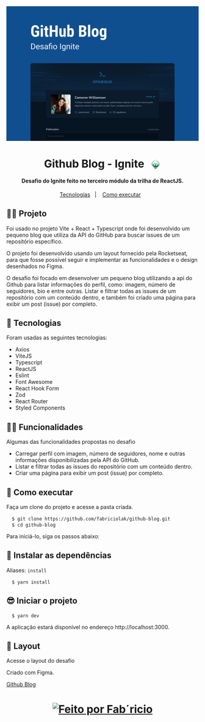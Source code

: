 <div align="center">
  <img src="./src/assets/readme/capa.png" />
</div>

<h1 align="center" style="display: flex; align-items: center; justify-content: center; gap: 1rem;">Github Blog - Ignite <img src="./src/assets/readme/ignite-logo.svg" width="28px" /></h1>

<h4 align="center">
  Desafio do Ignite feito no terceiro módulo da trilha de ReactJS.
</h4>

<p align="center">
  <a href="#-tecnologias">Tecnologias</a>&nbsp;&nbsp;&nbsp;|&nbsp;&nbsp;&nbsp;
  <a href="#-como-executar">Como executar</a>&nbsp;&nbsp;&nbsp;
</p>


## 👨‍💻 Projeto

Foi usado no projeto Vite + React + Typescript onde foi desenvolvido um pequeno blog que utiliza da API do GitHub para buscar issues de um repositório específico.

O projeto foi desenvolvido usando um layout fornecido pela Rocketseat, para que fosse possível seguir e implementar as funcionalidades e o design desenhados no Figma.

O desafio foi focado em desenvolver um pequeno blog utilizando a api do Github para listar informações do perfil, como: imagem, número de seguidores, bio e entre outras. Listar e filtrar todas as issues de um repositório com um conteúdo dentro, e também foi criado uma página para exibir um post (issue) por completo.

## 🧪 Tecnologias
Foram usadas as seguintes tecnologias:
  
  - Axios
  - ViteJS
  - Typescript
  - ReactJS
  - Eslint
  - Font Awesome
  - React Hook Form
  - Zod
  - React Router
  - Styled Components

## 🧑‍🔧 Funcionalidades

Algumas das funcionalidades propostas no desafio
  - Carregar perfil com imagem, número de seguidores, nome e outras informações disponibilizadas pela API do GitHub.
  - Listar e filtrar todas as issues do repositório com um conteúdo dentro.
  - Criar uma página para exibir um post (issue) por completo.

## 🚀 Como executar

Faça um clone do projeto e acesse a pasta criada.

```shell
  $ git clone https://github.com/fabriciolak/github-blog.git
  $ cd github-blog

```
Para iniciá-lo, siga os passos abaixo:

## 👾 Instalar as dependências
Aliases: ``` install ```
```shell
  $ yarn install
```

## 😎 Iniciar o projeto
```shell
  $ yarn dev
```
A aplicação estará disponível no endereço http://localhost:3000.

## 🎨 Layout
Acesse o layout do desafio

Criado com Figma.

<a href="https://www.figma.com/community/file/1138814951106121051" target="_blank">Github Blog</a>


<h1 align="center">
  <a href="https://www.github.com/fabriciolak">
    <img alt="Feito por Fab´ricio" src="https://img.shields.io/badge/Desenvolvido%20por-Fabr%C3%ADcio%20Silva-green">
  </a>
</h1>